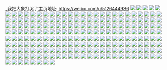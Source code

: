 _我把大象打哭了主页地址: https://weibo.com/u/5126444936 
![](https://wx4.sinaimg.cn/mw2000/005AW2vKly1h8ixyjrdyyj31ik20q1kx.jpg) 
![](https://wx4.sinaimg.cn/mw2000/005AW2vKly1h8hdbpz66tj30u00u0dk6.jpg) 
![](https://wx4.sinaimg.cn/mw2000/005AW2vKly1h8hdc3k4wqj30u00u0dk5.jpg) 
![](https://wx4.sinaimg.cn/mw2000/005AW2vKly1h8hdc6ueo9j30u00u0wmv.jpg) 
![](https://wx4.sinaimg.cn/mw2000/005AW2vKly1h8e61ks43dj30u00u0n32.jpg) 
![](https://wx4.sinaimg.cn/mw2000/005AW2vKly1h8e61mxhpgj30u00u0dl1.jpg) 
![](https://wx4.sinaimg.cn/mw2000/005AW2vKly1h8agd6s5yjj30u014046z.jpg) 
![](https://wx4.sinaimg.cn/mw2000/005AW2vKly1h83cr5wnpdj30u0141qg0.jpg) 
![](https://wx4.sinaimg.cn/mw2000/005AW2vKly1h83cr74bwej30u0140n9i.jpg) 
![](https://wx4.sinaimg.cn/mw2000/005AW2vKly1h83cr585sej30u0140k96.jpg) 
![](https://wx4.sinaimg.cn/mw2000/005AW2vKly1h7szj1yqc7j30u00u1afr.jpg) 
![](https://wx4.sinaimg.cn/mw2000/005AW2vKly1h7szj2wam9j30tr0ynwk4.jpg) 
![](https://wx4.sinaimg.cn/mw2000/005AW2vKly1h7szmtx5rmj30x80u0jsx.jpg) 
![](https://wx4.sinaimg.cn/mw2000/005AW2vKly1h7nfy9ryj6j30u01407fy.jpg) 
![](https://wx4.sinaimg.cn/mw2000/005AW2vKly1h7nfyaihhxj30u0140tj9.jpg) 
![](https://wx4.sinaimg.cn/mw2000/005AW2vKly1h3p5e783jyj32c02c0kjm.jpg) 
![](https://wx4.sinaimg.cn/mw2000/005AW2vKly1h3p5eb0xx6j32802yo7wk.jpg) 
![](https://wx4.sinaimg.cn/mw2000/005AW2vKgy1h25i8fuxr5j31hd0u07a9.jpg) 
![](https://wx4.sinaimg.cn/mw2000/005AW2vKgy1h25i8h5u6ij31hd0u00zn.jpg) 
![](https://wx4.sinaimg.cn/mw2000/005AW2vKgy1h25i8j3c4cj31hd0u0q89.jpg) 
![](https://wx4.sinaimg.cn/mw2000/005AW2vKly1h0wkxvgd99j30tz0tzwig.jpg) 
![](https://wx4.sinaimg.cn/mw2000/005AW2vKly1h0wkxwgt7hj30u00u042s.jpg) 
![](https://wx4.sinaimg.cn/mw2000/005AW2vKly1h0on7gg3k2j30u00u00xb.jpg) 
![](https://wx4.sinaimg.cn/mw2000/005AW2vKly1h0on7iz2knj30u0140n6x.jpg) 
![](https://wx4.sinaimg.cn/mw2000/005AW2vKly1gz53nyzle0j30u00u0jx2.jpg) 
![](https://wx4.sinaimg.cn/mw2000/005AW2vKly1gz53nzo6jij30u00zwgtn.jpg) 
![](https://wx4.sinaimg.cn/mw2000/005AW2vKly1gz53o06wk1j30u00u0tdt.jpg) 
![](https://wx4.sinaimg.cn/mw2000/005AW2vKly1gz53o1pqrgj30u00u0wgy.jpg) 
![](https://wx4.sinaimg.cn/mw2000/005AW2vKly1gz53nycq1uj30u00u0425.jpg) 
![](https://wx4.sinaimg.cn/mw2000/005AW2vKly1gz53o26wazj30u00u0juv.jpg) 
![](https://wx4.sinaimg.cn/mw2000/005AW2vKly1gz53o15y33j30u00u0797.jpg) 
![](https://wx4.sinaimg.cn/mw2000/005AW2vKly1gz53o2n6bdj30u00u0jv1.jpg) 
![](https://wx4.sinaimg.cn/mw2000/005AW2vKly1gz53o9buzmj30u0140aid.jpg) 
![](https://wx4.sinaimg.cn/mw2000/005AW2vKly1gz53o30towj30u014042r.jpg) 
![](https://wx4.sinaimg.cn/mw2000/005AW2vKly1gz53o0o8pvj30u00u0q7e.jpg) 
![](https://wx4.sinaimg.cn/mw2000/005AW2vKly1gz53pbuz9pj30u00u0tdz.jpg) 
![](https://wx4.sinaimg.cn/mw2000/005AW2vKly1gxjdgrdsbpj333z2c0b2c.jpg) 
![](https://wx4.sinaimg.cn/mw2000/005AW2vKly1gxjdgvhq2xj33402c0hdw.jpg) 
![](https://wx4.sinaimg.cn/mw2000/005AW2vKly1gxjdgyok0kj33402c94qs.jpg) 
![](https://wx4.sinaimg.cn/mw2000/005AW2vKgy1gxfv3coxcpj30u0140thu.jpg) 
![](https://wx4.sinaimg.cn/mw2000/005AW2vKgy1gxfv3hjkltj30u01o0gx6.jpg) 
![](https://wx4.sinaimg.cn/mw2000/005AW2vKgy1gxfv531w7rj30u00u0afv.jpg) 
![](https://wx4.sinaimg.cn/mw2000/005AW2vKgy1gxfv515vkkj30u00u0gt0.jpg) 
![](https://wx4.sinaimg.cn/mw2000/005AW2vKgy1gxfv3lmpmij30u00vo791.jpg) 
![](https://wx4.sinaimg.cn/mw2000/005AW2vKgy1gxfv3f25ilj30u01o27j8.jpg) 
![](https://wx4.sinaimg.cn/mw2000/005AW2vKgy1gxfv3iqegdj30u01o2qea.jpg) 
![](https://wx4.sinaimg.cn/mw2000/005AW2vKgy1gxfv3kfk14j30u01sw1ar.jpg) 
![](https://wx4.sinaimg.cn/mw2000/005AW2vKgy1gxfv52a8t1j30u01nzwpg.jpg) 
![](https://wx4.sinaimg.cn/mw2000/005AW2vKgy1gwvxg8b440j313a0u0ai7.jpg) 
![](https://wx4.sinaimg.cn/mw2000/005AW2vKgy1gwvxg758nkj30u00u00zx.jpg) 
![](https://wx4.sinaimg.cn/mw2000/005AW2vKgy1gwvxg5p2l4j30u014f79k.jpg) 
![](https://wx4.sinaimg.cn/mw2000/005AW2vKgy1gwvxg9hjcgj30u00u0dsp.jpg) 
![](https://wx4.sinaimg.cn/mw2000/005AW2vKgy1gwvxgagt94j31400u0tl4.jpg) 
![](https://wx4.sinaimg.cn/mw2000/005AW2vKgy1gwvxgb5okfj31400u0qd9.jpg) 
![](https://wx4.sinaimg.cn/mw2000/005AW2vKgy1gwvxgc1lgsj30u01y8kbe.jpg) 
![](https://wx4.sinaimg.cn/mw2000/005AW2vKgy1gwvxgehmzvj30u014048b.jpg) 
![](https://wx4.sinaimg.cn/mw2000/005AW2vKgy1gwvxgdm94uj30u0190tfn.jpg) 
![](https://wx4.sinaimg.cn/mw2000/005AW2vKly1gvjvk6rfs2j61sc1sckjl02.jpg) 
![](https://wx4.sinaimg.cn/mw2000/005AW2vKly1gvjvk8izcjj32c02c0npd.jpg) 
![](https://wx4.sinaimg.cn/mw2000/005AW2vKly1gvjvkau96nj322g22gx6p.jpg) 
![](https://wx4.sinaimg.cn/mw2000/005AW2vKly1guf14cfmgnj60u0140wmx02.jpg) 
![](https://wx4.sinaimg.cn/mw2000/005AW2vKly1guf14de334j60u00u0gue02.jpg) 
![](https://wx4.sinaimg.cn/mw2000/005AW2vKly1guf14ctvwfj60u00u00wp02.jpg) 
![](https://wx4.sinaimg.cn/mw2000/005AW2vKly1gtczvcjwc4j30u00u043r.jpg) 
![](https://wx4.sinaimg.cn/mw2000/005AW2vKly1gtczvczhm4j30u00u0n0c.jpg) 
![](https://wx4.sinaimg.cn/mw2000/005AW2vKly1gtczvc1g1oj30u00u0n1v.jpg) 
![](https://wx4.sinaimg.cn/mw2000/005AW2vKly1gtczvdnpt8j30u00u3dm1.jpg) 
![](https://wx4.sinaimg.cn/mw2000/005AW2vKly1gtczve8rgpj30u00u0tfa.jpg) 
![](https://wx4.sinaimg.cn/mw2000/005AW2vKly1gtczvbl0rjj30u014012r.jpg) 
![](https://wx4.sinaimg.cn/mw2000/005AW2vKly1gtczvensr2j30u00u0gr4.jpg) 
![](https://wx4.sinaimg.cn/mw2000/005AW2vKly1gtczwlifqhj30u00u07eq.jpg) 
![](https://wx4.sinaimg.cn/mw2000/005AW2vKly1gtczvf9ztwj30u00u07ah.jpg) 
![](https://wx4.sinaimg.cn/mw2000/005AW2vKly1gt19hk2aydj30u0140gti.jpg) 
![](https://wx4.sinaimg.cn/mw2000/005AW2vKly1gt19hm8lgvj30u0140wpa.jpg) 
![](https://wx4.sinaimg.cn/mw2000/005AW2vKly1gt19hkxej8j30u0140jzf.jpg) 
![](https://wx4.sinaimg.cn/mw2000/005AW2vKly1gt19hn2rakj30u00u0493.jpg) 
![](https://wx4.sinaimg.cn/mw2000/005AW2vKly1gt19hnw40sj60u00u0qb002.jpg) 
![](https://wx4.sinaimg.cn/mw2000/005AW2vKly1gt19hoyupvj30u00u049u.jpg) 
![](https://wx4.sinaimg.cn/mw2000/005AW2vKly1gt19hj3akbj60u00u0wn802.jpg) 
![](https://wx4.sinaimg.cn/mw2000/005AW2vKly1gt19hpz6vnj30u00u0n4o.jpg) 
![](https://wx4.sinaimg.cn/mw2000/005AW2vKly1gt19m4baktj30u00u0493.jpg) 
![](https://wx4.sinaimg.cn/mw2000/005AW2vKly1gt0hap1vbij31ho1zkqv5.jpg) 
![](https://wx4.sinaimg.cn/mw2000/005AW2vKly1gt0hapq9l2j32c02c0b29.jpg) 
![](https://wx4.sinaimg.cn/mw2000/005AW2vKly1gt0hb376ntj32802you0z.jpg) 
![](https://wx4.sinaimg.cn/mw2000/005AW2vKly1gt0hatyx7uj62c02c0kjm02.jpg) 
![](https://wx4.sinaimg.cn/mw2000/005AW2vKly1gt0harozucj32c02c0e82.jpg) 
![](https://wx4.sinaimg.cn/mw2000/005AW2vKly1gt0havdlz6j32c02c01ky.jpg) 
![](https://wx4.sinaimg.cn/mw2000/005AW2vKly1gt0hayx4v0j32c02c0npd.jpg) 
![](https://wx4.sinaimg.cn/mw2000/005AW2vKly1gt0hb0k58mj32c02c0kjm.jpg) 
![](https://wx4.sinaimg.cn/mw2000/005AW2vKly1gt0hanoc3rj32c02c0u0x.jpg) 
![](https://wx4.sinaimg.cn/mw2000/005AW2vKly1grj4ako7zxj60u00u0n1c02.jpg) 
![](https://wx4.sinaimg.cn/mw2000/005AW2vKly1gr9gvxzyj3j62802yox6u02.jpg) 
![](https://wx4.sinaimg.cn/mw2000/005AW2vKly1gr7ntvbzw3j327y27ye82.jpg) 
![](https://wx4.sinaimg.cn/mw2000/005AW2vKly1gr7ntwtykjj33402c0u0y.jpg) 
![](https://wx4.sinaimg.cn/mw2000/005AW2vKly1gr7ntzrwxmj33402c0qv5.jpg) 
![](https://wx4.sinaimg.cn/mw2000/005AW2vKly1gr7nu21lvrj62c02c0b2902.jpg) 
![](https://wx4.sinaimg.cn/mw2000/005AW2vKly1gr7nu3jvfmj32c02c0kjl.jpg) 
![](https://wx4.sinaimg.cn/mw2000/005AW2vKly1gr7nu584rsj33402c0u0x.jpg) 
![](https://wx4.sinaimg.cn/mw2000/005AW2vKly1gqslogj6euj32c02c0kjm.jpg) 
![](https://wx4.sinaimg.cn/mw2000/005AW2vKly1gqsloiujpsj32802yonpg.jpg) 
![](https://wx4.sinaimg.cn/mw2000/005AW2vKly1gqslolbuyvj32802you10.jpg) 
![](https://wx4.sinaimg.cn/mw2000/005AW2vKly1gqslof7z3fj32c02c0npe.jpg) 
![](https://wx4.sinaimg.cn/mw2000/005AW2vKly1gq5gx4gh7aj30u00u0n2q.jpg) 
![](https://wx4.sinaimg.cn/mw2000/005AW2vKly1gq5gx4vijvj30u00u04db.jpg) 
![](https://wx4.sinaimg.cn/mw2000/005AW2vKly1gq5gx5b69jj31400u0djf.jpg) 
![](https://wx4.sinaimg.cn/mw2000/005AW2vKly1gq5gx62jhqj30u00u0wnh.jpg) 
![](https://wx4.sinaimg.cn/mw2000/005AW2vKly1gq5gx6i50gj30u00u0jxg.jpg) 
![](https://wx4.sinaimg.cn/mw2000/005AW2vKly1gq5gx6uqafj30u00u0th6.jpg) 
![](https://wx4.sinaimg.cn/mw2000/005AW2vKgy1gore82qztej30u01407bi.jpg) 
![](https://wx4.sinaimg.cn/mw2000/005AW2vKgy1gore7xh39xj30u00u010x.jpg) 
![](https://wx4.sinaimg.cn/mw2000/005AW2vKgy1gore7y0u5yj30u00u0grf.jpg) 
![](https://wx4.sinaimg.cn/mw2000/005AW2vKgy1gore7yryc4j30u00u0dn7.jpg) 
![](https://wx4.sinaimg.cn/mw2000/005AW2vKgy1gore7zh9p9j30u00u0th8.jpg) 
![](https://wx4.sinaimg.cn/mw2000/005AW2vKgy1gore80t4qej30u00u0grb.jpg) 
![](https://wx4.sinaimg.cn/mw2000/005AW2vKgy1gore81ef8uj30u00u079i.jpg) 
![](https://wx4.sinaimg.cn/mw2000/005AW2vKgy1gore808hy8j30u00u0wkl.jpg) 
![](https://wx4.sinaimg.cn/mw2000/005AW2vKgy1gore81wx3oj30u00u0dkk.jpg) 
![](https://wx4.sinaimg.cn/mw2000/005AW2vKly1gnip82g386j30u01407jh.jpg) 
![](https://wx4.sinaimg.cn/mw2000/005AW2vKly1gmqu2aexkkj30u0140k1x.jpg) 
![](https://wx4.sinaimg.cn/mw2000/005AW2vKly1gmqu2b9bzqj30u0140gvz.jpg) 
![](https://wx4.sinaimg.cn/mw2000/005AW2vKly1gmmdew6r7pj30u0140k2m.jpg) 
![](https://wx4.sinaimg.cn/mw2000/005AW2vKly1gmg15sfg9ej30u0140ws7.jpg) 
![](https://wx4.sinaimg.cn/mw2000/005AW2vKly1gm2fptgursj31o01o01ky.jpg) 
![](https://wx4.sinaimg.cn/mw2000/005AW2vKly1gm2fpr7jgej31o01o04qq.jpg) 
![](https://wx4.sinaimg.cn/mw2000/005AW2vKly1gm2fpx7y9nj31o01o0b2a.jpg) 
![](https://wx4.sinaimg.cn/mw2000/005AW2vKly1glz4av7bhqj30u01907aq.jpg) 
![](https://wx4.sinaimg.cn/mw2000/005AW2vKly1glz4aw3xi5j30u0191k1c.jpg) 
![](https://wx4.sinaimg.cn/mw2000/005AW2vKly1glz4ayx76hj30u0190wld.jpg) 
![](https://wx4.sinaimg.cn/mw2000/005AW2vKly1glz4ax7j5vj30u0190ajf.jpg) 
![](https://wx4.sinaimg.cn/mw2000/005AW2vKly1glz4axt4hbj30u0190gtt.jpg) 
![](https://wx4.sinaimg.cn/mw2000/005AW2vKly1glz4azi34bj30u0190dn6.jpg) 
![](https://wx4.sinaimg.cn/mw2000/005AW2vKly1glyw4om89rj31xb1xbb29.jpg) 
![](https://wx4.sinaimg.cn/mw2000/005AW2vKly1glyw4nn7gwj32c02c01ky.jpg) 
![](https://wx4.sinaimg.cn/mw2000/005AW2vKly1glyw4pgwi3j31o01o0x6p.jpg) 
![](https://wx4.sinaimg.cn/mw2000/005AW2vKly1glyw4qp8hij32c02c0x6p.jpg) 
![](https://wx4.sinaimg.cn/mw2000/005AW2vKly1glt9eximymj31o01o0b29.jpg) 
![](https://wx4.sinaimg.cn/mw2000/005AW2vKly1glfhiywcv0j31qi1qiayd.jpg) 
![](https://wx4.sinaimg.cn/mw2000/005AW2vKly1gl77kzre8ij32c03407wk.jpg) 
![](https://wx4.sinaimg.cn/mw2000/005AW2vKly1gkyatljq7qj32802yoqvg.jpg) 
![](https://wx4.sinaimg.cn/mw2000/005AW2vKly1gkyati29jgj30cf0g6wed.jpg) 
![](https://wx4.sinaimg.cn/mw2000/005AW2vKly1gkyatnjqt8j32802yo7wk.jpg) 
![](https://wx4.sinaimg.cn/mw2000/005AW2vKly1gkk15kuw4jj32c02c0qv5.jpg) 
![](https://wx4.sinaimg.cn/mw2000/005AW2vKly1gkd6o9c8jgj30u00u043g.jpg) 
![](https://wx4.sinaimg.cn/mw2000/005AW2vKly1gkd6o8z62uj30u00u0tgh.jpg) 
![](https://wx4.sinaimg.cn/mw2000/005AW2vKly1gkd6o9n9c1j30u00u0q98.jpg) 
![](https://wx4.sinaimg.cn/mw2000/005AW2vKly1gkd6o9zc43j30u00u0dos.jpg) 
![](https://wx4.sinaimg.cn/mw2000/005AW2vKly1gk7nfk5hv2j31ho1zkhdw.jpg) 
![](https://wx4.sinaimg.cn/mw2000/005AW2vKly1gjz8we7lwrj30q40q4nms.jpg) 
![](https://wx4.sinaimg.cn/mw2000/005AW2vKly1gjx71k79pyj30u0140dsa.jpg) 
![](https://wx4.sinaimg.cn/mw2000/005AW2vKly1giuybtmh4wj31400u0air.jpg) 
![](https://wx4.sinaimg.cn/mw2000/005AW2vKly1giuybu6hecj30u00u0jzd.jpg) 
![](https://wx4.sinaimg.cn/mw2000/005AW2vKly1giuybwhpktj30u00u0n7l.jpg) 
![](https://wx4.sinaimg.cn/mw2000/005AW2vKly1giuybvyw7pj30u0140n7n.jpg) 
![](https://wx4.sinaimg.cn/mw2000/005AW2vKly1giuybxmkwcj30u00usgv3.jpg) 
![](https://wx4.sinaimg.cn/mw2000/005AW2vKly1giuybvaehbj30u0140gvh.jpg) 
![](https://wx4.sinaimg.cn/mw2000/005AW2vKly1giuybuotlxj30u00u046j.jpg) 
![](https://wx4.sinaimg.cn/mw2000/005AW2vKly1giuybsuowij30u01407hs.jpg) 
![](https://wx4.sinaimg.cn/mw2000/005AW2vKly1giuybx2avwj30u00u07cy.jpg) 
![](https://wx4.sinaimg.cn/mw2000/005AW2vKly1gf7ey4x80aj323t2g2kjl.jpg) 
![](https://wx4.sinaimg.cn/mw2000/005AW2vKly1gf7ey91h86j32c02c07wi.jpg) 
![](https://wx4.sinaimg.cn/mw2000/005AW2vKly1gf7ey6wcmkj329m2o34qq.jpg) 
![](https://wx4.sinaimg.cn/mw2000/005AW2vKly1gf7ey2gosqj32c02c04qs.jpg) 
![](https://wx4.sinaimg.cn/mw2000/005AW2vKly1gf7eyge03xj32yo1o04qp.jpg) 
![](https://wx4.sinaimg.cn/mw2000/005AW2vKly1gf7eyhj2glj31o01o04qr.jpg) 
![](https://wx4.sinaimg.cn/mw2000/005AW2vKly1gf7eyetnjjj33402c0npf.jpg) 
![](https://wx4.sinaimg.cn/mw2000/005AW2vKly1gf7eybog1ij33402c0kjn.jpg) 
![](https://wx4.sinaimg.cn/mw2000/005AW2vKly1gf7eyfnkhcj31o01o0h8m.jpg) 
![](https://wx4.sinaimg.cn/mw2000/005AW2vKly1gdwx084rszj30u00u0k2d.jpg) 
![](https://wx4.sinaimg.cn/mw2000/005AW2vKly1gdu9bgsk10j32802yoqvf.jpg) 
![](https://wx4.sinaimg.cn/mw2000/005AW2vKly1gd5bgzvzalj329g1cgnd5.jpg) 
![](https://wx4.sinaimg.cn/mw2000/005AW2vKly1gci3nav99pj30u00u0n3h.jpg) 
![](https://wx4.sinaimg.cn/mw2000/005AW2vKly1gci3nbkni6j30u00u0wqo.jpg) 
![](https://wx4.sinaimg.cn/mw2000/005AW2vKly1gci3ncx327j30u00u0do4.jpg) 
![](https://wx4.sinaimg.cn/mw2000/005AW2vKly1gci3ndhp4jj30u00u0guq.jpg) 
![](https://wx4.sinaimg.cn/mw2000/005AW2vKly1gci3ncf3u8j30u00u07g7.jpg) 
![](https://wx4.sinaimg.cn/mw2000/005AW2vKly1gci3ndwd63j30u00u00yd.jpg) 
![](https://wx4.sinaimg.cn/mw2000/005AW2vKly1gci3ng2fwbj30u00u0guc.jpg) 
![](https://wx4.sinaimg.cn/mw2000/005AW2vKly1gci3nepk41j30u00u0dt1.jpg) 
![](https://wx4.sinaimg.cn/mw2000/005AW2vKly1gci3ngnqg2j30u00u011f.jpg) 
![](https://wx4.sinaimg.cn/mw2000/005AW2vKly1g7whzc40u6j30u00u0wo3.jpg) 
![](https://wx4.sinaimg.cn/mw2000/005AW2vKly1g7whzd6e9lj30u00u0tjl.jpg) 
![](https://wx4.sinaimg.cn/mw2000/005AW2vKly1g7whze2ieyj30u00u0k0u.jpg) 
![](https://wx4.sinaimg.cn/mw2000/005AW2vKly1g7whzf2u6fj31400u0198.jpg) 
![](https://wx4.sinaimg.cn/mw2000/005AW2vKly1g7whzaug2pj30u00u047z.jpg) 
![](https://wx4.sinaimg.cn/mw2000/005AW2vKly1g7whzfr8vmj30u00u0jxd.jpg) 
![](https://wx4.sinaimg.cn/mw2000/005AW2vKly1fyw3huu8ahj30qo0qoqd4.jpg) 
![](https://wx4.sinaimg.cn/mw2000/005AW2vKly1fyw3hwxlyej30qo0qo127.jpg) 
![](https://wx4.sinaimg.cn/mw2000/005AW2vKly1fyw3hs8yeuj30qo0qogun.jpg) 
![](https://wx4.sinaimg.cn/mw2000/005AW2vKly1fy8ihugn8mj31dz16l7rk.jpg) 
![](https://wx4.sinaimg.cn/mw2000/005AW2vKly1fy8ihrw8tbj31os17r7wh.jpg) 
![](https://wx4.sinaimg.cn/mw2000/005AW2vKly1fxqc7piaptj30qo0qo0ye.jpg) 
![](https://wx4.sinaimg.cn/mw2000/005AW2vKly1fx4c6qj9d0j30ku0kutg6.jpg) 
![](https://wx4.sinaimg.cn/mw2000/005AW2vKly1fx4c6ror58j30ku112gwt.jpg) 
![](https://wx4.sinaimg.cn/mw2000/005AW2vKly1fx4c6scr5tj30ku0rs43b.jpg) 
![](https://wx4.sinaimg.cn/mw2000/005AW2vKly1fx4c6t6kkkj30ku0kutde.jpg) 
![](https://wx4.sinaimg.cn/mw2000/005AW2vKgy1ftvmvu8ps7j30qo0qojzr.jpg) 
![](https://wx4.sinaimg.cn/mw2000/005AW2vKgy1ftvmvl0y3nj30zk0qo117.jpg) 
![](https://wx4.sinaimg.cn/mw2000/005AW2vKgy1ftvmvs3c3hj30qo0qon0n.jpg) 
![](https://wx4.sinaimg.cn/mw2000/005AW2vKgy1ftvmvo533pj30qo0qok1k.jpg) 
![](https://wx4.sinaimg.cn/mw2000/005AW2vKgy1ftvmvwzxiwj30zi0qowmk.jpg) 
![](https://wx4.sinaimg.cn/mw2000/005AW2vKgy1ftvmw0iv69j30zk0qo7e6.jpg) 
![](https://wx4.sinaimg.cn/mw2000/005AW2vKly1fsxtnhja7aj32c02c07wh.jpg) 
![](https://wx4.sinaimg.cn/mw2000/005AW2vKly1fsxtnjuc4wj32c02c0h7v.jpg) 
![](https://wx4.sinaimg.cn/mw2000/005AW2vKly1fr2y8y8i6pj30qo3iokjl.jpg) 
![](https://wx4.sinaimg.cn/mw2000/005AW2vKly1fr2y9dlwzxj30qo41tb2a.jpg) 
![](https://wx4.sinaimg.cn/mw2000/005AW2vKly1fr2y8np0puj30qo3hjkjl.jpg) 
![](https://wx4.sinaimg.cn/mw2000/005AW2vKly1fr2ycfxs2wj30qo4ohu0x.jpg) 
![](https://wx4.sinaimg.cn/mw2000/005AW2vKly1fq9zvtfcjdj30qo0ziqh5.jpg) 
![](https://wx4.sinaimg.cn/mw2000/005AW2vKly1fq9zuk0xb2j30qo2yo1kx.jpg) 
![](https://wx4.sinaimg.cn/mw2000/005AW2vKly1fq9zus3kodj30qo3io4qp.jpg) 
![](https://wx4.sinaimg.cn/mw2000/005AW2vKly1fq9zv5w5rij30qo529b2a.jpg) 
![](https://wx4.sinaimg.cn/mw2000/005AW2vKly1fq9zvfzt5pj30qo5dc4qq.jpg) 
![](https://wx4.sinaimg.cn/mw2000/005AW2vKly1fq9zvpdutsj30qo3zonpd.jpg) 
